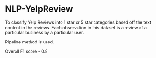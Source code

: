 # NLP-YelpReview

To classify Yelp Reviews into 1 star or 5 star categories based off the text content in the reviews. Each observation in this dataset is a review of a particular business by a particular user.


Pipeline method is used.

Overall F1 score - 0.8
